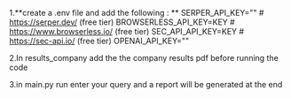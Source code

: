 1.**create a .env file and add the following : **
SERPER_API_KEY="" # https://serper.dev/ (free tier)
BROWSERLESS_API_KEY=KEY # https://www.browserless.io/ (free tier)
SEC_API_API_KEY=KEY # https://sec-api.io/ (free tier)
OPENAI_API_KEY=""

2.In results_company add the the company results pdf before running the code

3.in main.py run enter your query and a report will be generated at the end
